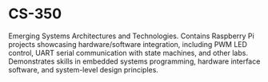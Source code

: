 # CS-350
Emerging Systems Architectures and Technologies. Contains Raspberry Pi projects showcasing hardware/software integration, including PWM LED control, UART serial communication with state machines, and other labs. Demonstrates skills in embedded systems programming, hardware interface software, and system-level design principles.
